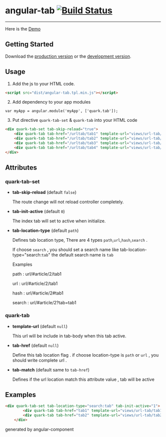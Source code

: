 # angular-tab [![Build Status](https://api.travis-ci.org/ariesjia/angular-tab.png)](https://travis-ci.org/ariesjia/angular-tab)

***


Here is the [Demo][demo]

[demo]: http://ariesjia.github.io/angular-tab/demo/

## Getting Started

Download the [production version][min] or the [development version][max].


[min]: https://raw.github.com/ariesjia/angular-tab/master/dist/angular-tab.tpl.min.js
[max]: https://raw.github.com/ariesjia/angular-tab/master/dist/angular-tab.tpl.js


## Usage

1. Add the js to your HTML code.

```html
<script src="dist/angular-tab.tpl.min.js"></script>
```
2. Add dependency to your app modules
```script
var myApp = angular.module('myApp', ['quark.tab']);
```

3. Put directive `quark-tab-set` & `quark-tab`  into your HTML code
```html
<div quark-tab-set tab-skip-reload="true">
	<div quark-tab tab-href="/urltab/tab1" template-url="views/url-tab/tab1.html">TAB1</div>
    <div quark-tab tab-href="/urltab/tab2" template-url="views/url-tab/tab2.html">TAB2</div>
    <div quark-tab tab-href="/urltab/tab3" template-url="views/url-tab/tab3.html">TAB3</div>
	<div quark-tab tab-href="/urltab/tab4" template-url="views/url-tab/tab4.html">TAB4</div>
</div>
```

## Attributes

### quark-tab-set

- **tab-skip-reload** (default `false`)

  The route change will not reload controller completely.

- **tab-init-active** (default `0`)

  The index tab will set to active when initialize.

- **tab-location-type** (default `path`)
  
  Defines tab location type, There are 4 types `path`,`url`,`hash`,`search` .
  
  If choose `search` , you should set a search name like tab-location-type="search:`tab`"  the default search name is `tab`
  
  Examples
  
  path :    url/#article/2/tab1
  
  url :     url/#article/2/tab1
  
  hash :    url/#article/2#tab1
  
  search :  url/#article/2?tab=tab1
  

### quark-tab

- **template-url** (default `null`)

	This url will be include in tab-body when this tab active.

- **tab-href** (default `null`)
  
  Define this tab location flag . if choose location-type is `path` or `url` , you should write complete url .

- **tab-match** (default same to `tab-href`)
  
  Defines if the url location match this attribute value , tab will be active

## Examples
```html
<div quark-tab-set tab-location-type="search:tab" tab-init-active="1">
        <div quark-tab tab-href="tab1" template-url="views/url-tab/tab1.html">TAB1</div>
        <div quark-tab tab-href="tab2" template-url="views/url-tab/tab2.html">TAB2</div>
    </div>
```


generated by angular-component

